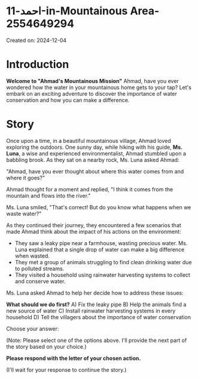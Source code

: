 # احمد-11-in-Mountainous Area-2554649294

Created on: 2024-12-04

**Introduction**
================

**Welcome to "Ahmad's Mountainous Mission"**
Ahmad, have you ever wondered how the water in your mountainous home gets to your tap? Let's embark on an exciting adventure to discover the importance of water conservation and how you can make a difference.

**Story**
==========

Once upon a time, in a beautiful mountainous village, Ahmad loved exploring the outdoors. One sunny day, while hiking with his guide, **Ms. Luna**, a wise and experienced environmentalist, Ahmad stumbled upon a babbling brook. As they sat on a nearby rock, Ms. Luna asked Ahmad:

"Ahmad, have you ever thought about where this water comes from and where it goes?"

Ahmad thought for a moment and replied, "I think it comes from the mountain and flows into the river."

Ms. Luna smiled, "That's correct! But do you know what happens when we waste water?"

As they continued their journey, they encountered a few scenarios that made Ahmad think about the impact of his actions on the environment:

* They saw a leaky pipe near a farmhouse, wasting precious water. Ms. Luna explained that a single drop of water can make a big difference when wasted.
* They met a group of animals struggling to find clean drinking water due to polluted streams.
* They visited a household using rainwater harvesting systems to collect and conserve water.

Ms. Luna asked Ahmad to help her decide how to address these issues:

**What should we do first?**
A) Fix the leaky pipe
B) Help the animals find a new source of water
C) Install rainwater harvesting systems in every household
D) Tell the villagers about the importance of water conservation

Choose your answer:

(Note: Please select one of the options above. I'll provide the next part of the story based on your choice.)

**Please respond with the letter of your chosen action.**

(I'll wait for your response to continue the story.)